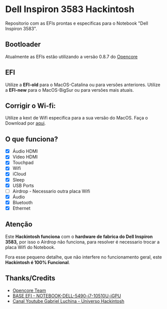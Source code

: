 # Dell Inspiron 3583 Hackintosh
Repositorio com as EFIs prontas e especificas para o Notebook "Dell Inspiron 3583".

## Bootloader
Atualmente as EFIs estão utilizando a versão 0.8.7 do [Opencore](https://github.com/acidanthera/OpenCorePkg)

## EFI
Utilize a **EFI-old** para o MacOS-Catalina ou para versões anteriores.
Utilize a **EFI-new** para o MacOS-BigSur ou para versões mais atuais.

## Corrigir o Wi-fi:
Utilize a kext de Wifi especifica para a sua versão do MacOS.
Faça o Download por [aqui](https://github.com/acidanthera/OpenCorePkg).

## O que funciona?
- [x] Áudio HDMI
- [x] Vídeo HDMI
- [x] Touchpad
- [x] Wifi
- [x] iCloud
- [x] Sleep
- [x] USB Ports
- [ ] Airdrop - Necessario outra placa Wifi
- [x] Áudio
- [x] Bluetooth
- [x] Ethernet

## Atenção
Este **Hackintosh funciona** com o **hardware de fabrica do Dell Inspiron 3583,**
por isso o Airdrop não funciona, para resolver é necessario trocar a placa Wifi do Notebook.

Fora esse pequeno detalhe, que não interfere no funcionamento geral, este **Hackintosh é 100% Funcional**.

## Thanks/Credits
- [Opencore Team](https://dortania.github.io/getting-started/)
- [BASE EFI - NOTEBOOK-DELL-5490-i7-10510U-iGPU](https://github.com/luchina-gabriel/EFI-NOTEBOOK-DELL-5490-i7-10510U-iGPU)
- [Canal Youtube Gabriel Luchina - Universo Hackintosh](https://www.youtube.com/@UniversoHackintosh)
